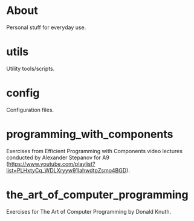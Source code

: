 # About
Personal stuff for everyday use.

# utils
Utility tools/scripts.

# config
Configuration files.

# programming_with_components
Exercises from Efficient Programming with Components video lectures conducted by Alexander Stepanov for A9 (https://www.youtube.com/playlist?list=PLHxtyCq_WDLXryyw91lahwdtpZsmo4BGD).

# the_art_of_computer_programming
Exercises for The Art of Computer Programming by Donald Knuth.
